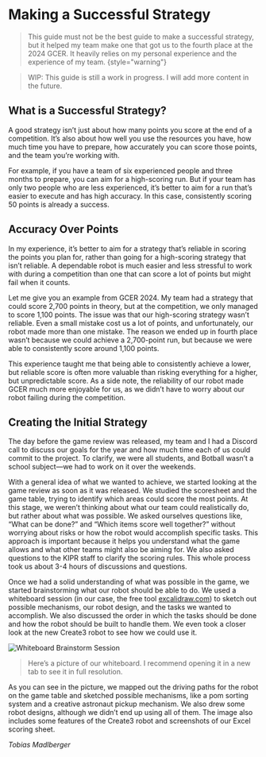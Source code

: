 # Making a Successful Strategy

<primary-label ref="personal-experience"/>
<secondary-label ref="tobias-madlberger"/>

> This guide must not be the best guide to make a successful strategy,
> but it helped my team make one that got us to the fourth place at the 2024 GCER.
> It heavily relies on my personal experience and the experience of my team.
> {style="warning"}

> WIP: This guide is still a work in progress. I will add more content in the future.

## What is a Successful Strategy?

A good strategy isn’t just about how many points you score at the end of a competition. It’s also about how well you use
the resources you have, how much time you have to prepare, how accurately you can score those points, and the team
you’re working with.

For example, if you have a team of six experienced people and three months to prepare, you can aim for a high-scoring
run. But if your team has only two people who are less experienced, it’s better to aim for a run that’s easier to
execute and has high accuracy. In this case, consistently scoring 50 points is already a success.

## Accuracy Over Points

In my experience, it’s better to aim for a strategy that’s reliable in scoring the points you plan for, rather than
going for a high-scoring strategy that isn’t reliable. A dependable robot is much easier and less stressful to work with
during a competition than one that can score a lot of points but might fail when it counts.

Let me give you an example from GCER 2024. My team had a strategy that could score 2,700 points in theory, but at the
competition, we only managed to score 1,100 points. The issue was that our high-scoring strategy wasn’t reliable. Even a
small mistake cost us a lot of points, and unfortunately, our robot made more than one mistake. The reason we ended up
in fourth place wasn’t because we could achieve a 2,700-point run, but because we were able to consistently score around
1,100 points.

This experience taught me that being able to consistently achieve a lower, but reliable score is often more valuable
than risking everything for a higher, but unpredictable score. As a side note, the reliability of our robot made GCER
much more enjoyable for us, as we didn’t have to worry about our robot failing during the competition.

## Creating the Initial Strategy

The day before the game review was released, my team and I had a Discord call to discuss our goals for the year and how
much time each of us could commit to the project. To clarify, we were all students, and Botball wasn’t a school
subject—we had to work on it over the weekends.

With a general idea of what we wanted to achieve, we started looking at the game review as soon as it was released. We
studied the scoresheet and the game table, trying to identify which areas could score the most points. At this stage, we
weren’t thinking about what our team could realistically do, but rather about what was possible. We asked ourselves
questions like, “What can be done?” and “Which items score well together?” without worrying about risks or how the robot
would accomplish specific tasks. This approach is important because it helps you understand what the game allows and
what other teams might also be aiming for. We also asked questions to the KIPR staff to clarify the scoring rules. This
whole process took us about 3-4 hours of discussions and questions.

Once we had a solid understanding of what was possible in the game, we started brainstorming what our robot should be
able to do. We used a whiteboard session (in our case, the free tool [excalidraw.com](https://excalidraw.com/)) to
sketch out possible mechanisms, our robot design, and the tasks we wanted to accomplish. We also discussed the order in
which the tasks should be done and how the robot should be built to handle them. We even took a closer look at the new
Create3 robot to see how we could use it.

![Whiteboard Brainstorm Session](2024-botball-strategy-brainstorm.png)

> Here’s a picture of our whiteboard. I recommend opening it in a new tab to see it in full resolution.

As you can see in the picture, we mapped out the driving paths for the robot on the game table and sketched possible
mechanisms, like a pom sorting system and a creative astronaut pickup mechanism. We also drew some robot designs,
although we didn’t end up using all of them. The image also includes some features of the Create3 robot and screenshots
of our Excel scoring sheet.

<include from="snippet-lib.md" element-id="footer">
    <var name="authors">Tobias Madlberger</var>
</include>